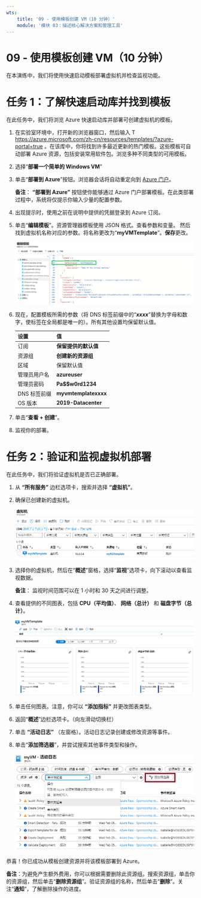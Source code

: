 ```yaml
---
wts:
    title: '09 - 使用模板创建 VM（10 分钟）'
    module: '模块 03：描述核心解决方案和管理工具'
---
```

# 09 - 使用模板创建 VM（10 分钟）

在本演练中，我们将使用快速启动模板部署虚拟机并检查监视功能。

# 任务 1：了解快速启动库并找到模板 

在此任务中，我们将浏览 Azure 快速启动库并部署可创建虚拟机的模板。 

1. 在实验室环境中，打开新的浏览器窗口，然后输入 T https://azure.microsoft.com/zh-cn/resources/templates/?azure-portal=true 。在该库中，你将找到许多最近更新的热门模板。这些模板可自动部署 Azure 资源，包括安装常用软件包。浏览多种不同类型的可用模板。

2. 选择“**部署一个简单的 Windows VM**”

3. 单击“**部署到 Azure**”按钮。浏览器会话将自动重定向到 [Azure 门户](http://portal.azure.com/)。

    **备注**： **“部署到 Azure”** 按钮使你能够通过 Azure 门户部署模板。在此类部署过程中，系统将仅提示你输入少量的配置参数。 

4. 出现提示时，使用之前在说明中提供的凭据登录到 Azure 订阅。

5. 单击“**编辑模板**”。资源管理器模板使用 JSON 格式。查看参数和变量。  然后找到虚拟机名称对应的参数。将名称更改为“**myVMTemplate**”。**保存**更改。 

    ![突出显示 VM 名称更改的模板的屏幕截图。](../images/0901.png)

6. 现在，配置模板所需的参数（将 DNS 标签前缀中的“***xxxx***”替换为字母和数字，使标签在全局都是唯一的）。所有其他设置均保留默认值。 

    | 设置| 值|
    |----|----|
    | 订阅 | **保留提供的默认值**|
    | 资源组 | **创建新的资源组** |
    | 区域 | 保留默认值 |
    | 管理员用户名 | **azureuser** |
    | 管理员密码 | **Pa$$w0rd1234** |
    | DNS 标签前缀 | **myvmtemplatexxxx** |
    | OS 版本 | **2019-Datacenter** |


7. 单击“**查看 + 创建**”。

8. 监视你的部署。 

# 任务 2：验证和监视虚拟机部署

在此任务中，我们将验证虚拟机是否已正确部署。 

1. 从 **“所有服务”** 边栏选项卡，搜索并选择 **“虚拟机”**。

2. 确保已创建新的虚拟机。 

    ![“虚拟机”页面的屏幕截图。显示并正在运行新 VM。](../images/0902.png)

3. 选择你的虚拟机，然后在“**概述**”窗格，选择“**监视**”选项卡，向下滚动以查看监视数据。

    **备注**： 监视时间范围可以在 1 小时和 30 天之间进行调整。

4. 查看提供的不同图表，包括 **CPU（平均值）**、 **网络（总计）** 和 **磁盘字节（总计）**。 

    ![虚拟机监视图表的屏幕截图。](../images/0903.png)

5. 单击任何图表。注意，你可以 **“添加指标”** 并更改图表类型。

6. 返回“**概述**”边栏选项卡。（向左滑动切换栏）
7. 单击 **“活动日志”** （左窗格）。活动日志记录创建或修改资源等事件。 

8. 单击“**添加筛选器**”，并尝试搜索其他事件类型和操作。 

    ![已选中事件类型的“添加筛选器”页面的屏幕截图。](../images/0904.png)

恭喜！你已成功从模板创建资源并将该模板部署到 Azure。

**备注**：为避免产生额外费用，你可以根据需要删除此资源组。搜索资源组，单击你的资源组，然后单击“**删除资源组**”。验证资源组的名称，然后单击“**删除**”。关注“**通知**”，了解删除操作的进度。
